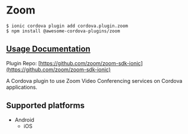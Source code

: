 # Zoom

```text
$ ionic cordova plugin add cordova.plugin.zoom
$ npm install @awesome-cordova-plugins/zoom
```

## [Usage Documentation](https://danielsogl.gitbook.io/awesome-cordova-plugins/plugins/zoom/)

Plugin Repo: [https://github.com/zoom/zoom-sdk-ionic](https://github.com/zoom/zoom-sdk-ionic)

A Cordova plugin to use Zoom Video Conferencing services on Cordova applications.

## Supported platforms

* Android
  * iOS

